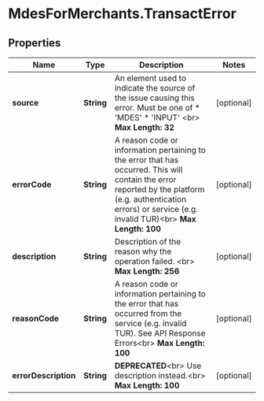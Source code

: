 # MdesForMerchants.TransactError

## Properties

Name | Type | Description | Notes
------------ | ------------- | ------------- | -------------
**source** | **String** | An element used to indicate the source of the issue causing this error. Must be one of   * &#39;MDES&#39;  * &#39;INPUT&#39; &lt;br&gt; __Max Length: 32__  | [optional] 
**errorCode** | **String** | A reason code or information pertaining to the error that has occurred. This will contain the error reported by the platform (e.g. authentication errors) or service (e.g. invalid TUR)&lt;br&gt; __Max Length: 100__  | [optional] 
**description** | **String** | Description of the reason why the operation failed. &lt;br&gt; __Max Length: 256__  | [optional] 
**reasonCode** | **String** | A reason code or information pertaining to the error that has occurred from the service (e.g. invalid TUR). See API Response Errors&lt;br&gt; __Max Length: 100__          | [optional] 
**errorDescription** | **String** | __DEPRECATED__&lt;br&gt; Use description instead.&lt;br&gt; __Max Length: 100__   | [optional] 


